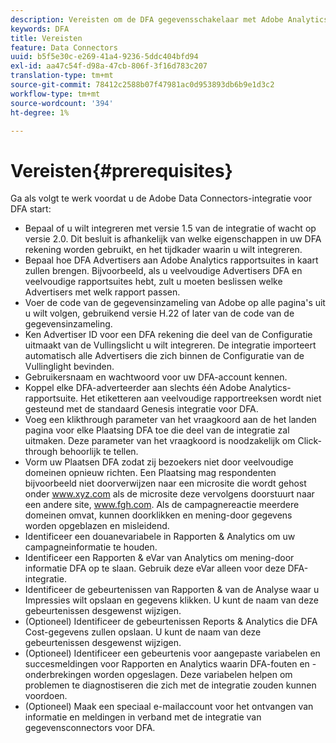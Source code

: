 ```yaml
---
description: Vereisten om de DFA gegevensschakelaar met Adobe Analytics te gebruiken.
keywords: DFA
title: Vereisten
feature: Data Connectors
uuid: b5f5e30c-e269-41a4-9236-5ddc404bfd94
exl-id: aa47c54f-d98a-47cb-806f-3f16d783c207
translation-type: tm+mt
source-git-commit: 78412c2588b07f47981ac0d953893db6b9e1d3c2
workflow-type: tm+mt
source-wordcount: '394'
ht-degree: 1%

---
```


# Vereisten{#prerequisites}

Ga als volgt te werk voordat u de Adobe Data Connectors-integratie voor DFA start:

* Bepaal of u wilt integreren met versie 1.5 van de integratie of wacht op versie 2.0. Dit besluit is afhankelijk van welke eigenschappen in uw DFA rekening worden gebruikt, en het tijdkader waarin u wilt integreren.
* Bepaal hoe DFA Advertisers aan Adobe Analytics rapportsuites in kaart zullen brengen. Bijvoorbeeld, als u veelvoudige Advertisers DFA en veelvoudige rapportsuites hebt, zult u moeten beslissen welke Advertisers met welk rapport passen.
* Voer de code van de gegevensinzameling van Adobe op alle pagina&#39;s uit u wilt volgen, gebruikend versie H.22 of later van de code van de gegevensinzameling.
* Ken Advertiser ID voor een DFA rekening die deel van de Configuratie uitmaakt van de Vullingslicht u wilt integreren. De integratie importeert automatisch alle Advertisers die zich binnen de Configuratie van de Vullinglight bevinden.
* Gebruikersnaam en wachtwoord voor uw DFA-account kennen.
* Koppel elke DFA-adverteerder aan slechts één Adobe Analytics-rapportsuite. Het etiketteren aan veelvoudige rapportreeksen wordt niet gesteund met de standaard Genesis integratie voor DFA.
* Voeg een klikthrough parameter van het vraagkoord aan de het landen pagina voor elke Plaatsing DFA toe die deel van de integratie zal uitmaken. Deze parameter van het vraagkoord is noodzakelijk om Click-through behoorlijk te tellen.
* Vorm uw Plaatsen DFA zodat zij bezoekers niet door veelvoudige domeinen opnieuw richten. Een Plaatsing mag respondenten bijvoorbeeld niet doorverwijzen naar een microsite die wordt gehost onder www.xyz.com als de microsite deze vervolgens doorstuurt naar een andere site, www.fgh.com. Als de campagnereactie meerdere domeinen omvat, kunnen doorklikken en mening-door gegevens worden opgeblazen en misleidend.
* Identificeer een douanevariabele in Rapporten &amp; Analytics om uw campagneinformatie te houden.
* Identificeer een Rapporten &amp; eVar van Analytics om mening-door informatie DFA op te slaan. Gebruik deze eVar alleen voor deze DFA-integratie.
* Identificeer de gebeurtenissen van Rapporten &amp; van de Analyse waar u Impressies wilt opslaan en gegevens klikken. U kunt de naam van deze gebeurtenissen desgewenst wijzigen.
* (Optioneel) Identificeer de gebeurtenissen Reports &amp; Analytics die DFA Cost-gegevens zullen opslaan. U kunt de naam van deze gebeurtenissen desgewenst wijzigen.
* (Optioneel) Identificeer een gebeurtenis voor aangepaste variabelen en succesmeldingen voor Rapporten en Analytics waarin DFA-fouten en -onderbrekingen worden opgeslagen. Deze variabelen helpen om problemen te diagnostiseren die zich met de integratie zouden kunnen voordoen.
* (Optioneel) Maak een speciaal e-mailaccount voor het ontvangen van informatie en meldingen in verband met de integratie van gegevensconnectors voor DFA.

